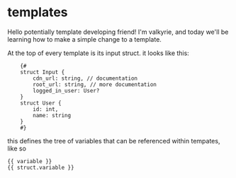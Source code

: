 # templates

Hello potentially template developing friend! I'm valkyrie, and today we'll be learning how to make a simple change to a template.

At the top of every template is its input struct. it looks like this:

```jinja2
    {#
    struct Input {
        cdn_url: string, // documentation
        root_url: string, // more documentation
        logged_in_user: User?
    }
    struct User {
        id: int,
        name: string
    }
    #}
```

this defines the tree of variables that can be referenced within tempates, like so

```jinja2
{{ variable }}
{{ struct.variable }}
```
